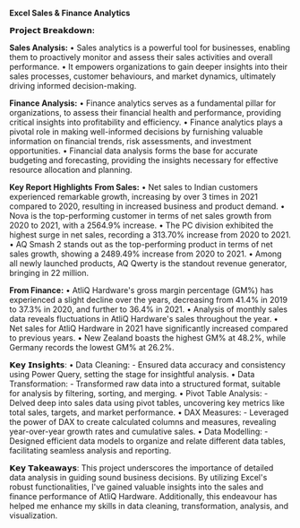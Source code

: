 **Excel Sales & Finance Analytics**

**𝗣𝗿𝗼𝗷𝗲𝗰𝘁 𝗕𝗿𝗲𝗮𝗸𝗱𝗼𝘄𝗻:**

**Sales Analysis:**
•	Sales analytics is a powerful tool for businesses, enabling them to proactively monitor and assess their sales activities and overall performance. 
•	It empowers organizations to gain deeper insights into their sales processes, customer behaviours, and market dynamics, ultimately driving informed decision-making.


**Finance Analysis:**
•	Finance analytics serves as a fundamental pillar for organizations, to assess their financial health and performance, providing critical insights into profitability and efficiency. 
•	Finance analytics plays a pivotal role in making well-informed decisions by furnishing valuable information on financial trends, risk assessments, and investment opportunities. 
•	Financial data analysis forms the base for accurate budgeting and forecasting, providing the insights necessary for effective resource allocation and planning.

**Key Report Highlights**
**From Sales:**
•	Net sales to Indian customers experienced remarkable growth, increasing by over 3 times in 2021 compared to 2020, resulting in increased business and product demand. 
•	Nova is the top-performing customer in terms of net sales growth from 2020 to 2021, with a 2564.9% increase. 
•	The PC division exhibited the highest surge in net sales, recording a 313.70% increase from 2020 to 2021. 
•	AQ Smash 2 stands out as the top-performing product in terms of net sales growth, showing a 2489.49% increase from 2020 to 2021. 
•	Among all newly launched products, AQ Qwerty is the standout revenue generator, bringing in 22 million.

**From Finance:**
•	AtliQ Hardware's gross margin percentage (GM%) has experienced a slight decline over the years, decreasing from 41.4% in 2019 to 37.3% in 2020, and further to 36.4% in 2021. 
•	Analysis of monthly sales data reveals fluctuations in AtliQ Hardware's sales throughout the year.
•	Net sales for AtliQ Hardware in 2021 have significantly increased compared to previous years.
•	New Zealand boasts the highest GM% at 48.2%, while Germany records the lowest GM% at 26.2%.


𝗞𝗲𝘆 𝗜𝗻𝘀𝗶𝗴𝗵𝘁𝘀: 
•	Data Cleaning: - Ensured data accuracy and consistency using Power Query, setting the stage for insightful analysis.
•	Data Transformation: - Transformed raw data into a structured format, suitable for analysis by filtering, sorting, and merging.
•	Pivot Table Analysis: - Delved deep into sales data using pivot tables, uncovering key metrics like total sales, targets, and market performance.
•	DAX Measures: - Leveraged the power of DAX to create calculated columns and measures, revealing year-over-year growth rates and cumulative sales.
•	Data Modelling: - Designed efficient data models to organize and relate different data tables, facilitating seamless analysis and reporting.

𝗞𝗲𝘆 𝗧𝗮𝗸𝗲𝗮𝘄𝗮𝘆𝘀: 
This project underscores the importance of detailed data analysis in guiding sound business decisions. By utilizing Excel's robust functionalities, I've gained valuable insights into the sales and finance performance of AtliQ Hardware. Additionally, this endeavour has helped me enhance my skills in data cleaning, transformation, analysis, and visualization.

